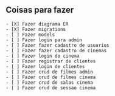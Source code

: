 ## Coisas para fazer

    - [X] Fazer diagrama ER
    - [X] Fazer migrations
    - [ ] Fazer models
    - [ ] Fazer login para admin
    - [ ] Fazer fazer cadastro de usuarios
    - [ ] Fazer fazer cadastro de cinemas
    - [ ] Fazer login do cinema
    - [ ] Fazer registrar de clientes
    - [ ] Fazer login de clientes
    - [ ] Fazer crud de filmes admin
    - [ ] Fazer crud de filmes cinema
    - [ ] Fazer crud de salas cinema
    - [ ] Fazer crud de sessao cinema
